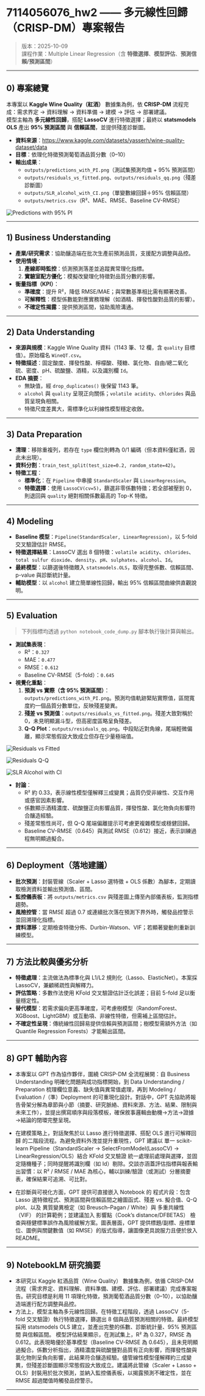 # 7114056076_hw2 —— 多元線性回歸（CRISP-DM）專案報告
> 版本：2025-10-09  
> 課程作業：Multiple Linear Regression（含 **特徵選擇**、**模型評估**、**預測信賴/預測區間**）

---

## 0) 專案總覽
本專案以 **Kaggle Wine Quality（紅酒）** 數據集為例，依 **CRISP-DM** 流程完成：需求界定 → 資料理解 → 資料準備 → 建模 → 評估 → 部署建議。  
模型主軸為 **多元線性回歸**，搭配 **LassoCV** 進行特徵選擇；最終以 **statsmodels OLS** 產出 **95% 預測區間** 與 **信賴區間**，並提供殘差診斷圖。

- **資料來源**：https://www.kaggle.com/datasets/yasserh/wine-quality-dataset/data
- **目標**：依理化特徵預測葡萄酒品質分數（0–10）
- **輸出成果**：  
  - `outputs/predictions_with_PI.png`（測試集預測均值 + 95% 預測區間）  
  - `outputs/residuals_vs_fitted.png`、`outputs/residuals_qq.png`（殘差診斷圖）  
  - `outputs/SLR_alcohol_with_CI.png`（單變數線回歸＋95% 信賴區間）  
  - `outputs/metrics.csv`（R²、MAE、RMSE、Baseline CV-RMSE）

![Predictions with 95% PI](outputs/predictions_with_PI.png)

---

## 1) Business Understanding
- **產業/研究需求**：協助釀造端在批次生產前預測品質，支援配方調整與品控。
- **使用情境**：  
  1. **產線即時監控**：侦測預測落差並追蹤異常理化指標。  
  2. **實驗室配方優化**：模擬改變理化特徵對品質分數的影響。
- **衡量指標（KPI）**：  
  - **準確度**：提升 R²，降低 RMSE/MAE；與常數基準相比需有顯著改善。  
  - **可解釋性**：模型係數能對應實務理解（如酒精、揮發性酸對品質的影響）。  
  - **不確定性揭露**：提供預測區間，協助風險溝通。

---

## 2) Data Understanding
- **來源與規模**：Kaggle Wine Quality 資料（1143 筆、12 欄，含 `quality` 目標值）。原始檔名 `WineQT.csv`。  
- **特徵描述**：固定酸度、揮發性酸、檸檬酸、殘糖、氯化物、自由/總二氧化硫、密度、pH、硫酸鹽、酒精，以及識別欄 `Id`。  
- **EDA 摘要**：  
  - 無缺值，經 `drop_duplicates()` 後保留 1143 筆。  
  - `alcohol` 與 `quality` 呈現正向關係；`volatile acidity`、`chlorides` 與品質呈現負相關。  
  - 特徵尺度差異大，需標準化以利線性模型穩定收斂。

---

## 3) Data Preparation
- **清理**：移除重複列，若存在 `type` 欄位則轉為 0/1 編碼（但本資料僅紅酒，因此未出現）。  
- **資料分割**：`train_test_split(test_size=0.2, random_state=42)`。  
- **特徵工程**：  
  - **標準化**：在 `Pipeline` 中串接 `StandardScaler` 與 `LinearRegression`。  
  - **特徵選擇**：使用 `LassoCV(cv=5)`，篩選非零係數特徵；若全部被壓到 0，則退回與 `quality` 絕對相關係數最高的 Top-K 特徵。

---

## 4) Modeling
- **Baseline 模型**：`Pipeline(StandardScaler, LinearRegression)`，以 5-fold 交叉驗證估計 RMSE。  
- **特徵選擇結果**：LassoCV 選出 8 個特徵：`volatile acidity`、`chlorides`、`total sulfur dioxide`、`density`、`pH`、`sulphates`、`alcohol`、`Id`。  
- **最終模型**：以篩選後特徵餵入 `statsmodels.OLS`，取得完整係數、信賴區間、p-value 與診斷統計量。  
- **輔助模型**：以 `alcohol` 建立簡單線性回歸，輸出 95% 信賴區間曲線供直觀說明。

---

## 5) Evaluation
> 下列指標均透過 `python notebook_code_dump.py` 腳本執行後計算與輸出。

- **測試集表現**：  
  - R²：`0.327`  
  - MAE：`0.477`  
  - RMSE：`0.612`  
  - Baseline CV-RMSE（5-fold）：`0.645`
- **視覺化重點**：  
  1. **預測 vs 實際（含 95% 預測區間）**：`outputs/predictions_with_PI.png`。預測均值軌跡緊貼實際值，區間寬度約一個品質分數單位，反映殘差變異。  
  2. **殘差 vs 預測值**：`outputs/residuals_vs_fitted.png`。殘差大致對稱於 0，未見明顯漏斗型，但高密度區略呈負殘差。  
  3. **Q-Q Plot**：`outputs/residuals_qq.png`。中段貼近對角線，尾端輕微偏離，顯示常態假設大致成立但存在少量極端值。

![Residuals vs Fitted](outputs/residuals_vs_fitted.png)

![Residuals Q-Q](outputs/residuals_qq.png)

![SLR Alcohol with CI](outputs/SLR_alcohol_with_CI.png)
- **討論**：  
  - R² 約 0.33，表示線性模型僅解釋三成變異；品質仍受非線性、交互作用或感官因素影響。  
  - 係數顯示酒精濃度、硫酸鹽正向影響品質，揮發性酸、氯化物負向影響符合釀造經驗。  
  - 殘差常態性尚可，但 Q-Q 尾端偏離提示可考慮更複雜模型或穩健回歸。  
  - Baseline CV-RMSE（0.645）與測試 RMSE（0.612）接近，表示訓練過程無明顯過擬合。

---

## 6) Deployment（落地建議）
- **批次預測**：封裝管線（Scaler + Lasso 選特徵 + OLS 係數）為腳本，定期讀取檢測資料並輸出預測值、區間。  
- **監控儀表板**：將 `outputs/metrics.csv` 與殘差圖上傳至內部儀表板，監測指標趨勢。  
- **風險控管**：當 RMSE 超過 0.7 或連續批次落在預測下界外時，觸發品控警示並回溯理化指標。  
- **資料漂移**：定期檢查特徵分佈、Durbin-Watson、VIF；若顯著變動則重新訓練模型。

---

## 7) 方法比較與優劣分析
- **特徵處理**：主流做法為標準化與 L1/L2 規則化（Lasso、ElasticNet）。本案採 LassoCV，兼顧稀疏性與解釋力。  
- **評估策略**：多數作法使用 KFold 交叉驗證估計泛化誤差；目前 5-fold 足以衡量穩定性。  
- **替代模型**：若需求偏向更高準確度，可考慮樹模型（RandomForest、XGBoost、LightGBM）或互動項、非線性特徵，但需補上區間估計。  
- **不確定性呈現**：傳統線性回歸易提供信賴與預測區間；樹模型需額外方法（如 Quantile Regression Forests）才能輸出區間。

---

## 8) GPT 輔助內容
- 本專案以 GPT 作為協作夥伴，圍繞 CRISP-DM 全流程展開：自 Business Understanding 明確化問題與成功指標開始，到 Data Understanding / Preparation 梳理欄位意義、缺失值與異常值處理，再到 Modeling / Evaluation /（準）Deployment 的可重現化設計。對話中，GPT 先協助將報告骨架分解為章節與小節（摘要、研究脈絡、資料來源、方法、結果、限制與未來工作），並提出撰寫順序與段落模板，確保敘事邏輯由動機→方法→證據→結論的閉環完整呈現。

- 在建模策略上，對話聚焦於以 Lasso 進行特徵選擇、搭配 OLS 進行可解釋回歸 的二階段流程。為避免資料外洩並提升重現性，GPT 建議以 單一 scikit-learn Pipeline（StandardScaler → SelectFromModel(LassoCV) → LinearRegression/OLS）結合 KFold 交叉驗證 統一處理前處理與選擇，並固定隨機種子；同時提醒將識別欄（如 Id）剔除。交談亦涵蓋評估指標與報表輸出習慣：以 R² / RMSE / MAE 為核心，輔以訓練/驗證（或測試）分層摘要表，確保結果可追溯、可比對。

- 在診斷與可視化方面，GPT 提供可直接嵌入 Notebook 的 程式片段：包含 Lasso 選特徵程式、預測區間與信賴區間之繪圖函式、殘差 vs. 擬合值、Q-Q plot、以及 異質變異檢定（如 Breusch–Pagan / White）與 多重共線性（VIF） 的計算範例；並建議加入 影響點（Cook’s distance/DFBETAS） 檢查與穩健標準誤作為風險緩解方案。圖表層面，GPT 提供標題/副標、座標單位、圖例與關鍵數值（如 RMSE）的版式指導，讓圖像更具說服力且便於放入 README。

---

## 9) NotebookLM 研究摘要
- 本研究以 Kaggle 紅酒品質（Wine Quality） 數據集為例，依循 CRISP-DM 流程（需求界定、資料理解、資料準備、建模、評估、部署建議）完成專案報告。研究目標是利用 11 項理化特徵，預測葡萄酒品質分數（0–10），以協助釀造端進行配方調整與品控。
- 方法上，模型主軸為多元線性回歸。在特徵工程階段，透過 LassoCV（5-fold 交叉驗證）執行特徵選擇，篩選出 8 個與品質預測相關的特徵。最終模型採用 statsmodels OLS 建立，並產出完整的係數、診斷統計量、95% 預測區間 與信賴區間。
模型評估結果顯示，在測試集上，R² 為 0.327，RMSE 為 0.612。此表現略優於基準模型（Baseline CV-RMSE 為 0.645），且未見明顯過擬合。係數分析指出，酒精濃度與硫酸鹽對品質有正向影響，而揮發性酸與氯化物則呈負向影響，此結果符合釀造經驗。儘管線性模型僅解釋約三成變異，但殘差診斷圖顯示常態假設大致成立。建議將此管線（Scaler + Lasso + OLS）封裝用於批次預測，並納入監控儀表板，以揭露預測不確定性，並在 RMSE 超過閾值時觸發品控警示。

---
